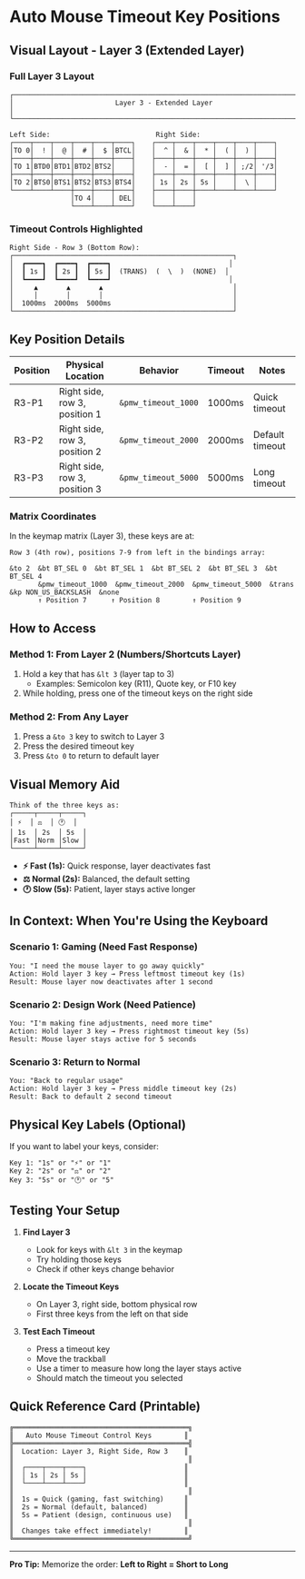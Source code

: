 # Auto Mouse Timeout Key Positions

## Visual Layout - Layer 3 (Extended Layer)

### Full Layer 3 Layout

```
┌─────────────────────────────────────────────────────────────────────────────┐
│                         Layer 3 - Extended Layer                            │
└─────────────────────────────────────────────────────────────────────────────┘

Left Side:                          Right Side:
┌────┬────┬────┬────┬────┬────┐    ┌────┬────┬────┬────┬────┬────┐
│TO 0│  ! │  @ │  # │  $ │BTCL│    │  ^ │  & │  * │  ( │  ) │    │
├────┼────┼────┼────┼────┼────┤    ├────┼────┼────┼────┼────┼────┤
│TO 1│BTD0│BTD1│BTD2│BTS2│    │    │  - │  = │  [ │  ] │ ;/2│ '/3│
├────┼────┼────┼────┼────┼────┤    ├────┼────┼────┼────┼────┼────┤
│TO 2│BTS0│BTS1│BTS2│BTS3│BTS4│    │ 1s │ 2s │ 5s │    │  \ │    │
└────┴────┴────┼────┼────┼────┤    ├────┼────┼────┴────┴────┴────┘
               │TO 4│    │ DEL│    │    │    │
               └────┴────┴────┘    └────┴────┘
```

### Timeout Controls Highlighted

```
Right Side - Row 3 (Bottom Row):
┌──────────────────────────────────────────────────────┐
│  ┏━━━━┓  ┏━━━━┓  ┏━━━━┓                             │
│  ┃ 1s ┃  ┃ 2s ┃  ┃ 5s ┃  (TRANS)  (  \  )  (NONE)  │
│  ┗━━━━┛  ┗━━━━┛  ┗━━━━┛                             │
│     ▲       ▲       ▲                                │
│     │       │       │                                │
│  1000ms  2000ms  5000ms                              │
└──────────────────────────────────────────────────────┘
```

## Key Position Details

| Position | Physical Location | Behavior | Timeout | Notes |
|----------|-------------------|----------|---------|-------|
| R3-P1 | Right side, row 3, position 1 | `&pmw_timeout_1000` | 1000ms | Quick timeout |
| R3-P2 | Right side, row 3, position 2 | `&pmw_timeout_2000` | 2000ms | Default timeout |
| R3-P3 | Right side, row 3, position 3 | `&pmw_timeout_5000` | 5000ms | Long timeout |

### Matrix Coordinates

In the keymap matrix (Layer 3), these keys are at:
```
Row 3 (4th row), positions 7-9 from left in the bindings array:

&to 2  &bt BT_SEL 0  &bt BT_SEL 1  &bt BT_SEL 2  &bt BT_SEL 3  &bt BT_SEL 4    
       &pmw_timeout_1000  &pmw_timeout_2000  &pmw_timeout_5000  &trans  &kp NON_US_BACKSLASH  &none
       ↑ Position 7      ↑ Position 8        ↑ Position 9
```

## How to Access

### Method 1: From Layer 2 (Numbers/Shortcuts Layer)
1. Hold a key that has `&lt 3` (layer tap to 3)
   - Examples: Semicolon key (R11), Quote key, or F10 key
2. While holding, press one of the timeout keys on the right side

### Method 2: From Any Layer
1. Press a `&to 3` key to switch to Layer 3
2. Press the desired timeout key
3. Press `&to 0` to return to default layer

## Visual Memory Aid

```
Think of the three keys as:
┌─────┬─────┬─────┐
│ ⚡  │ ⚖️  │ 🕐  │  
│ 1s  │ 2s  │ 5s  │
│Fast │Norm │Slow │
└─────┴─────┴─────┘
```

- **⚡ Fast (1s):** Quick response, layer deactivates fast
- **⚖️ Normal (2s):** Balanced, the default setting
- **🕐 Slow (5s):** Patient, layer stays active longer

## In Context: When You're Using the Keyboard

### Scenario 1: Gaming (Need Fast Response)
```
You: "I need the mouse layer to go away quickly"
Action: Hold layer 3 key → Press leftmost timeout key (1s)
Result: Mouse layer now deactivates after 1 second
```

### Scenario 2: Design Work (Need Patience)
```
You: "I'm making fine adjustments, need more time"
Action: Hold layer 3 key → Press rightmost timeout key (5s)
Result: Mouse layer stays active for 5 seconds
```

### Scenario 3: Return to Normal
```
You: "Back to regular usage"
Action: Hold layer 3 key → Press middle timeout key (2s)
Result: Back to default 2 second timeout
```

## Physical Key Labels (Optional)

If you want to label your keys, consider:
```
Key 1: "1s" or "⚡" or "1"
Key 2: "2s" or "⚖" or "2"
Key 3: "5s" or "🕐" or "5"
```

## Testing Your Setup

1. **Find Layer 3**
   - Look for keys with `&lt 3` in the keymap
   - Try holding those keys
   - Check if other keys change behavior

2. **Locate the Timeout Keys**
   - On Layer 3, right side, bottom physical row
   - First three keys from the left on that side

3. **Test Each Timeout**
   - Press a timeout key
   - Move the trackball
   - Use a timer to measure how long the layer stays active
   - Should match the timeout you selected

## Quick Reference Card (Printable)

```
╔═══════════════════════════════════════════╗
║   Auto Mouse Timeout Control Keys        ║
╠═══════════════════════════════════════════╣
║  Location: Layer 3, Right Side, Row 3    ║
║                                           ║
║  ┌────┬────┬────┐                        ║
║  │ 1s │ 2s │ 5s │                        ║
║  └────┴────┴────┘                        ║
║                                           ║
║  1s = Quick (gaming, fast switching)     ║
║  2s = Normal (default, balanced)         ║
║  5s = Patient (design, continuous use)   ║
║                                           ║
║  Changes take effect immediately!        ║
╚═══════════════════════════════════════════╝
```

---

**Pro Tip:** Memorize the order: **Left to Right = Short to Long**

